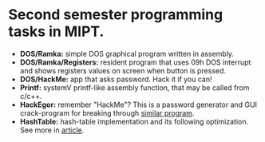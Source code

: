 # Second semester programming tasks in MIPT.
- **DOS/Ramka:** simple DOS graphical program written in assembly.
- **DOS/Ramka/Registers:** resident program that uses 09h DOS interrupt and shows registers values on screen when button is pressed.
- **DOS/HackMe:** app that asks password. Hack it if you can!
- **Printf:** systemV printf-like assembly function, that may be called from c/c++.
- **HackEgor:** remember "HackMe"? This is a password generator and GUI crack-program for breaking through [similar program](https://github.com/Krym4s/passhack).
- **HashTable:** hash-table implementation and its following optimization. See more in [article](https://github.com/tndrd/Education-MIPT-2sem-asm/tree/main/HashTable).
